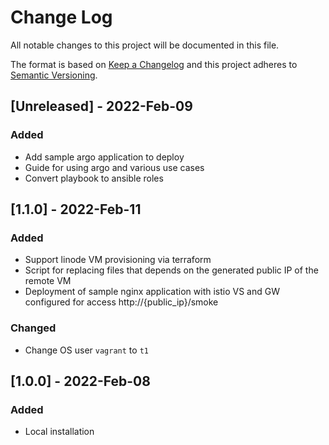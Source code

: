 # Change Log
All notable changes to this project will be documented in this file.

The format is based on [Keep a Changelog](http://keepachangelog.com/)
and this project adheres to [Semantic Versioning](http://semver.org/).

## [Unreleased] - 2022-Feb-09

### Added
- Add sample argo application to deploy
- Guide for using argo and various use cases
- Convert playbook to ansible roles

## [1.1.0] - 2022-Feb-11

### Added
- Support linode VM provisioning via terraform
- Script for replacing files that depends on the generated public IP of the remote VM
- Deployment of sample nginx application with istio VS and GW configured for access http://{public_ip}/smoke

### Changed
- Change OS user `vagrant` to `t1`

## [1.0.0] - 2022-Feb-08

### Added
- Local installation
